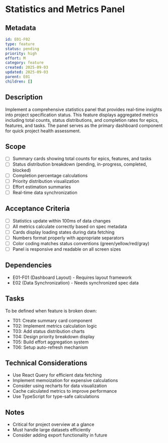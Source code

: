 # Statistics and Metrics Panel

## Metadata
```yaml
id: E01-F02
type: feature
status: pending
priority: high
effort: M
category: feature
created: 2025-09-03
updated: 2025-09-03
parent: E01
children: []
```

## Description
Implement a comprehensive statistics panel that provides real-time insights into project specification status. This feature displays aggregated metrics including total counts, status distributions, and completion rates for epics, features, and tasks. The panel serves as the primary dashboard component for quick project health assessment.

## Scope
- [ ] Summary cards showing total counts for epics, features, and tasks
- [ ] Status distribution breakdown (pending, in-progress, completed, blocked)
- [ ] Completion percentage calculations
- [ ] Priority distribution visualization
- [ ] Effort estimation summaries
- [ ] Real-time data synchronization

## Acceptance Criteria
- [ ] Statistics update within 100ms of data changes
- [ ] All metrics calculate correctly based on spec metadata
- [ ] Cards display loading states during data fetching
- [ ] Numbers format properly with appropriate separators
- [ ] Color coding matches status conventions (green/yellow/red/gray)
- [ ] Panel is responsive and readable on all screen sizes

## Dependencies
- E01-F01 (Dashboard Layout) - Requires layout framework
- E02 (Data Synchronization) - Needs synchronized spec data

## Tasks
To be defined when feature is broken down:
- T01: Create summary card component
- T02: Implement metrics calculation logic
- T03: Add status distribution charts
- T04: Design priority breakdown display
- T05: Build effort aggregation system
- T06: Setup auto-refresh mechanism

## Technical Considerations
- Use React Query for efficient data fetching
- Implement memoization for expensive calculations
- Consider using recharts for data visualization
- Cache calculated metrics to improve performance
- Use TypeScript for type-safe calculations

## Notes
- Critical for project overview at a glance
- Must handle large datasets efficiently
- Consider adding export functionality in future